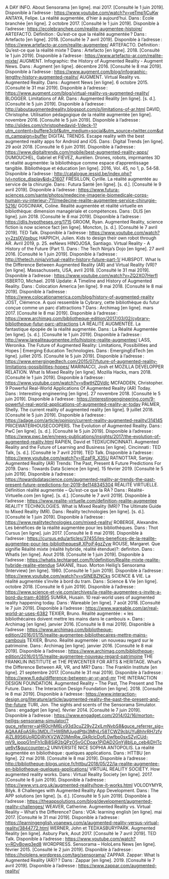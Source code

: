 A DAY INFO. About Sensorama [en ligne]. mai 2017. [Consulté le 1 juin 2019]. Disponible à l’adresse : https://www.youtube.com/watch?v=veTmp1jCuKw
ANTAYA, Felipe. La réalité augmentée, d’hier à aujourd’hui. Dans : École branchée [en ligne]. 2 octobre 2017. [Consulté le 1 juin 2019]. Disponible à l’adresse : https://ecolebranchee.com/realite-augmentee-histoire/
ARTEFACTO. Définition : Qu’est-ce que la réalité augmentée ? Dans : Artefacto [en ligne]. 2018. [Consulté le 7 avril 2019]. Disponible à l’adresse : https://www.artefacto-ar.com/realite-augmentee/
ARTEFACTO. Définition : Qu’est-ce que la réalité mixte ? Dans : Artefacto [en ligne]. 2018. [Consulté le 1 juin 2019]. Disponible à l’adresse : https://www.artefacto-ar.com/realite-mixte/
AUGMENT. Infographic: the History of Augmented Reality - Augment News. Dans : Augment [en ligne]. décembre 2016. [Consulté le 8 mai 2019]. Disponible à l’adresse : https://www.augment.com/blog/infographic-lengthy-history-augmented-reality/
AUGMENT. Virtual Reality vs. Augmented Reality. Dans : Augment News [en ligne]. 6 octobre 2015. [Consulté le 31 mai 2019]. Disponible à l’adresse : https://www.augment.com/blog/virtual-reality-vs-augmented-reality/
BLOGGER. Limitations of AR. Dans : Augmented Reality [en ligne]. [s. d.]. [Consulté le 5 juin 2019]. Disponible à l’adresse : http://aboutaugmentedreality.blogspot.com/p/limitations-of-ar.html
DAVID, Christophe. Utilisation pédagogique de la réalité augmentée [en ligne]. novembre 2016. [Consulté le 5 juin 2019]. Disponible à l’adresse : http://slides.com/christophedavid-1/deck-1?utm_content=buffere3cbf&utm_medium=social&utm_source=twitter.com&utm_campaign=buffer
DIGITAL TRENDS. Escape reality with the best augmented reality apps for Android and iOS. Dans : Digital Trends [en ligne]. 29 août 2018. [Consulté le 6 juin 2019]. Disponible à l’adresse : https://www.digitaltrends.com/mobile/best-augmented-reality-apps/
DUMOUCHEL, Gabriel et FIÉVEZ, Aurélien. Drones, robots, imprmantes 3D et réalité augmentée: la bibliothèque comme espace d’apprentissage tangible. Bibliothèque et éducation [en ligne]. 2016, Vol. 45, no 1, p. 54‑58. Disponible à l’adresse : http://catalogue.iessid.be/index.php?lvl=notice_display&id=21607
FRÉSILLON, Cyrille. La réalité augmentée au service de la chirurgie. Dans : Futura Santé [en ligne]. [s. d.]. [Consulté le 9 avril 2019]. Disponible à l’adresse : https://www.futura-sciences.com/sante/photos/medecine-imagerie-biomedicale-corps-humain-vu-interieur-711/medecine-realite-augmentee-service-chirurgie-5216/
GOSCINIAK, Coline. Réalité augmentée et réalité virtuelle en bibliothèque: dimension managériale et compétences. Dans : DLIS [en ligne]. juin 2018. [Consulté le 8 mai 2019]. Disponible à l’adresse : https://dlis.hypotheses.org/1715
GROOM, Ryan. Augmented Reality, science fiction is now science fact [en ligne]. Moncton, [s. d.]. [Consulté le 7 avril 2019]. TED Talk. Disponible à l’adresse : https://www.youtube.com/watch?v=2zsIXVqxbuc
HAPPICH, Julien. Kids to design their own robot through AR. Avril 2019, p. 25. eeNews
HINOJOSA, Santiago. Virtual Reality - A History of the Future (Part 1). Dans : The Tech Ninja’s Dojo [en ligne]. 27 avril 2016. [Consulté le 1 juin 2019]. Disponible à l’adresse : http://thetech.ninja/virtual-reality-history-future-part-1/
HUBSPOT. What Is the Difference Between Augmented Reality (AR) and Virtual Reality (VR)? [en ligne]. Massachussets, USA, avril 2018. [Consulté le 31 mai 2019]. Disponible à l’adresse : https://www.youtube.com/watch?v=ZQ2XO7HerfI
ISBERTO, Michael. 2018 Update: A Timeline and History of Augmented Reality. Dans : Colocation America [en ligne]. 9 mai 2018. [Consulté le 8 mai 2019]. Disponible à l’adresse : https://www.colocationamerica.com/blog/history-of-augmented-reality
JOST, Clémence. A quoi ressemble la Cybrary, cette bibliothèque du futur conçue comme un parc d’attractions ? Dans : Archimag [en ligne]. mars 2017. [Consulté le 8 mai 2019]. Disponible à l’adresse : https://www.archimag.com/bibliotheque-edition/2017/03/02/cybrary-bibliotheque-futur-parc-attractions
LA RÉALITÉ AUGMENTÉE. La fantastique épopée de la réalité augmentée. Dans : La Réalité Augmentée [en ligne]. [s. d.]. [Consulté le 1 juin 2019]. Disponible à l’adresse : http://www.larealiteaugmentee.info/histoire-realite-augmentee/
LASS, Weronika. The Future of Augmented Reality: Limitations, Possibilities and Hopes | Emerging Education Technologies. Dans : EmergingEdTech [en ligne]. juillet 2015. [Consulté le 5 juin 2019]. Disponible à l’adresse : https://www.emergingedtech.com/2015/07/future-of-augmented-reality-limitations-possibilities-hopes/
MARINACCI, Josh et MOZILLA DEVELOPPER RELATION. What Is Mixed Reality [en ligne]. Mozilla Hacks, mars 2018. [Consulté le 1 juin 2019]. Disponible à l’adresse : https://www.youtube.com/watch?v=v8wtHZDVdlc
MCFADDEN, Christopher. 9 Powerful Real-World Applications Of Augmented Reality (AR) Today. Dans : Interesting engineering [en ligne]. 27 novembre 2018. [Consulté le 5 juin 2019]. Disponible à l’adresse : https://interestingengineering.com/9-powerful-real-world-applications-of-augmented-reality-ar-today
PALMER, Shelly. The current reality of augmented reality [en ligne]. 9 juillet 2018. [Consulté le 5 juin 2019]. Disponible à l’adresse : https://adage.com/article/opinion/current-reality-augmented-reality/314145
PRICEWATERHOUSECOOPERS. The Evolution of Augmented Reality. Dans : PwC [en ligne]. [s. d.]. [Consulté le 5 juin 2019]. Disponible à l’adresse : https://www.pwc.be/en/news-publications/insights/2017/the-evolution-of-augmented-reality.html
RAPIEN, David et TEDXUCINCINNATI. Augmented Reality and the Future of Learning and Business [en ligne]. Cincinnati : TED Talk, [s. d.]. [Consulté le 7 avril 2019]. TED Talk. Disponible à l’adresse : https://www.youtube.com/watch?v=IEzaFR_X35U
RATNOTTAR, Sanjay. Augmented Reality (AR) Trends: The Past, Present & Future Predictions For 2019. Dans : Towards Data Science [en ligne]. 15 février 2019. [Consulté le 5 juin 2019]. Disponible à l’adresse : https://towardsdatascience.com/augmented-reality-ar-trends-the-past-present-future-predictions-for-2019-8e1148345304
RÉALITÉ VIRTUELLE. Définition réalité augmentée – Qu’est-ce que la RA ? Dans : Réalité-Virtuelle.com [en ligne]. [s. d.]. [Consulté le 7 avril 2019]. Disponible à l’adresse : https://www.realite-virtuelle.com/definition-realite-augmentee
REALITY TECHNOLOGIES. What is Mixed Reality (MR)? The Ultimate Guide to Mixed Reality (MR). Dans : Reality technologies [en ligne]. [s. d.]. [Consulté le 1 juin 2019]. Disponible à l’adresse : https://www.realitytechnologies.com/mixed-reality/
ROBERGE, Alexandre. Les bénéfices de la réalité augmentée pour les bibliothèques. Dans : Thot Cursus [en ligne]. juin 2017. [Consulté le 8 mai 2019]. Disponible à l’adresse : https://cursus.edu/articles/37455/les-benefices-de-la-realite-augmentee-pour-les-bibliotheques#.XPojF4gzZyw
ROUSE, Margaret. Que signifie Réalité mixte (réalité hybride, réalité étendue)?: definiton. Dans : Whatls [en ligne]. Aout 2018. [Consulté le 1 juin 2019]. Disponible à l’adresse : https://whatis.techtarget.com/fr/definition/Realite-mixte-realite-hybride-realite-etendue
SAKANE, Itsuo. Morton Heilig’s Sensorama (Interview) [en ligne]. 1980. [Consulté le 1 juin 2019]. Disponible à l’adresse : https://www.youtube.com/watch?v=vSINEBZNCks
SCIENCE & VIE. La réalité augmentée s’invite à bord du tram. Dans : Science & Vie [en ligne]. octobre 2018. [Consulté le 6 juin 2019]. Disponible à l’adresse : https://www.science-et-vie.com/archives/la-realite-augmentee-s-invite-a-bord-du-tram-40895
SUMRA, Husain. 10 real-world uses of augmented reality happening today. Dans : Wareable [en ligne]. 7 août 2018. [Consulté le 7 juin 2019]. Disponible à l’adresse : https://www.wareable.com/ar/real-world-ar-uses-6382
TEXIER, Bruno. Réalité augmentée : « les bibliothécaires doivent mettre les mains dans le cambouis ». Dans : Archimag [en ligne]. janvier 2016. [Consulté le 8 mai 2019]. Disponible à l’adresse : https://www.archimag.com/bibliotheque-edition/2016/01/15/realite-augmentee-bibliothecaires-mettre-mains-cambouis
TEXIER, Bruno. Réalité augmentée : un nouveau regard sur le patrimoine. Dans : Archimag [en ligne]. janvier 2016. [Consulté le 8 mai 2019]. Disponible à l’adresse : https://www.archimag.com/bibliotheque-edition/2016/01/15/realite-augmentee-nouveau-regard-patrimoine
THE FRANKLIN INSTITUTE et THE PEWCENTER FOR ARTS & HERITAGE. What’s the Difference Between AR, VR, and MR? Dans : The Franklin Institute [en ligne]. 21 septembre 2017. [Consulté le 31 mai 2019]. Disponible à l’adresse : https://www.fi.edu/difference-between-ar-vr-and-mr
THE INTERACTION DESIGN FOUNDATION. Augmented Reality – The Past, The Present and The Future. Dans : The Interaction Design Foundation [en ligne]. 2018. [Consulté le 8 mai 2019]. Disponible à l’adresse : https://www.interaction-design.org/literature/article/augmented-reality-the-past-the-present-and-the-future
TURI, Jon. The sights and scents of the Sensorama Simulator. Dans : engadget [en ligne]. février 2014. [Consulté le 7 juin 2019]. Disponible à l’adresse : https://www.engadget.com/2014/02/16/morton-heiligs-sensorama-simulator/?guce_referrer=aHR0cHM6Ly93d3cuZ29vZ2xlLmNvbS8&guce_referrer_sig=AQAAAEpASRo3MDLiTHWBMUugdPtbj3MhjLr58TCWZ9cbUYuBhhrRH7zfv4jZL89S6UoRDDiRVKV2WZ0MmRw_GkRclcDofL0wfbp0sxSZyiCUd-mV9_jpopG1mFh1cBj8SjR2bQPzO5vGCDoax1PiDAD2GnYj8blLp_ceb4jDHTcue6yf&guccounter=2
UNIVERSITÉ NICE SOPHIA ANTOPOLIS. La réalité augmentée en bibliothèque : quelques applications. Dans : HTTBU [en ligne]. 22 mai 2018. [Consulté le 8 mai 2019]. Disponible à l’adresse : http://bibliotheque-blogs.unice.fr/httbu/2018/05/22/la-realite-augmentee-en-bibliotheque-quelques-applications/
VIRTUAL REALITY SOCIETY. How augmented reality works. Dans : Virtual Reality Society [en ligne]. 2017. [Consulté le 6 juin 2019]. Disponible à l’adresse : https://www.vrs.org.uk/augmented-reality/how-it-works.html
VOLODYMYR, Bilyk. 8 Challenges with Augmented Reality App Development. Dans : The APP solutions [en ligne]. [s. d.]. [Consulté le 5 juin 2019]. Disponible à l’adresse : https://theappsolutions.com/blog/development/augmented-reality-challenges/
WEAVER, Catherine. Augmented Reality vs. Virtual Reality – What’s the Difference? Dans : VOA: learning english [en ligne]. mai 2017. [Consulté le 31 mai 2019]. Disponible à l’adresse : https://learningenglish.voanews.com/a/augmented-reality-versus-virtual-reality/3844772.html
WERNER, John et TEDXASBURYPARK. Augmented Reality [en ligne]. Asbury Park, Aout 2017. [Consulté le 7 avril 2019]. TED Talk. Disponible à l’adresse : https://www.youtube.com/watch?v=RDvBowq3ed8
WORDPRESS. Sensorama – HoloLens News [en ligne]. février 2015. [Consulté le 2 juin 2019]. Disponible à l’adresse : https://hololens.wordpress.com/tag/sensorama/
ZAPPAR. Zappar: What Is Augmented Reality (AR)? ? Dans : Zappar [en ligne]. 2019. [Consulté le 7 avril 2019]. Disponible à l’adresse : https://www.zappar.com/augmented-reality/

